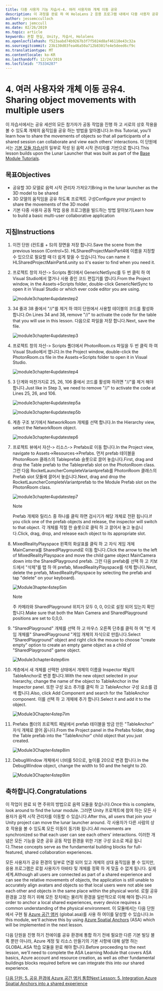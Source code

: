 ```yaml
---
title: 다중 사용자 기능 자습서-4. 여러 사용자와 개체 이동 공유
description: 이 과정을 완료 하 여 HoloLens 2 응용 프로그램 내에서 다중 사용자 공유 환경을 구현 하는 방법을 알아보세요.
author: jessemcculloch
ms.author: jemccull
ms.date: 02/26/2019
ms.topic: article
keywords: 혼합 현실, Unity, 자습서, Hololens
ms.openlocfilehash: f523aabd74b9267b3f7f5024d8af46110e43c32a
ms.sourcegitcommit: 23b130d03fea46a50a712b8301fe4e5deed6cf9c
ms.translationtype: MT
ms.contentlocale: ko-KR
ms.lasthandoff: 12/24/2019
ms.locfileid: "75334287"
---
```

# <a name="4-sharing-object-movements-with-multiple-users"></a><span data-ttu-id="b61ba-105">4. 여러 사용자와 개체 이동 공유</span><span class="sxs-lookup"><span data-stu-id="b61ba-105">4. Sharing object movements with multiple users</span></span>

<span data-ttu-id="b61ba-106">이 자습서에서는 공유 세션의 모든 참가자가 공동 작업을 진행 하 고 서로의 상호 작용을 볼 수 있도록 개체의 움직임을 공유 하는 방법을 알아봅니다.</span><span class="sxs-lookup"><span data-stu-id="b61ba-106">In this Tutorial, you'll learn how to share the movements of objects so that all participants of a shared session can collaborate and view each others' interactions.</span></span> <span data-ttu-id="b61ba-107">이 단원에서는 [기본 모듈 자습서](mrlearning-base.md)의 일부로 작성 된 음력 시작 관리자를 기반으로 합니다.</span><span class="sxs-lookup"><span data-stu-id="b61ba-107">This lesson builds upon the Lunar Launcher that was built as part of the [Base Module Tutorials](mrlearning-base.md).</span></span>

## <a name="objectives"></a><span data-ttu-id="b61ba-108">목표</span><span class="sxs-lookup"><span data-stu-id="b61ba-108">Objectives</span></span>

- <span data-ttu-id="b61ba-109">공유할 3D 모델로 음력 시작 관리자 가져오기</span><span class="sxs-lookup"><span data-stu-id="b61ba-109">Bring in the lunar launcher as the 3D model to be shared</span></span>
- <span data-ttu-id="b61ba-110">3D 모델의 움직임을 공유 하도록 프로젝트 구성</span><span class="sxs-lookup"><span data-stu-id="b61ba-110">Configure your project to share the movements of the 3D model</span></span>
- <span data-ttu-id="b61ba-111">기본 다중 사용자 공동 작업 응용 프로그램을 빌드하는 방법 알아보기</span><span class="sxs-lookup"><span data-stu-id="b61ba-111">Learn how to build a basic multi-user collaborative application</span></span>

## <a name="instructions"></a><span data-ttu-id="b61ba-112">지침</span><span class="sxs-lookup"><span data-stu-id="b61ba-112">Instructions</span></span>

1. <span data-ttu-id="b61ba-113">이전 단원 (컨트롤 + S)의 장면을 저장 합니다.</span><span class="sxs-lookup"><span data-stu-id="b61ba-113">Save the scene from the previous lesson (Control+S).</span></span> <span data-ttu-id="b61ba-114">HLSharedProjectMainPart4에 이름을 지정할 수 있으므로 필요할 때 더 쉽게 찾을 수 있습니다.</span><span class="sxs-lookup"><span data-stu-id="b61ba-114">You can name it HLSharedProjectMainPart4.unity so it's easier to find when you need it.</span></span>

2. <span data-ttu-id="b61ba-115">프로젝트 창의 자산-> Scripts 폴더에서 GenericNetSync를 두 번 클릭 하 여 Visual Studio에서 열거나 사용 중인 코드 편집기를 엽니다.</span><span class="sxs-lookup"><span data-stu-id="b61ba-115">From the Project window, in the Assets->Scripts folder, double-click GenericNetSync to open it in Visual Studio or which ever code editor you are using.</span></span>  

    ![module3chapter4updatestep2](images/module3chapter4updatestep2.png)

3. <span data-ttu-id="b61ba-117">34 줄과 38 줄에서 "//"를 제거 하 여이 단원에서 사용할 테이블의 코드를 활성화 합니다.</span><span class="sxs-lookup"><span data-stu-id="b61ba-117">On Lines 34 and 38, remove "//" to activate the code for the table that you will use in this lesson.</span></span> <span data-ttu-id="b61ba-118">다음으로 파일을 저장 합니다.</span><span class="sxs-lookup"><span data-stu-id="b61ba-118">Next, save the file.</span></span>

    ![module3chapter4updatestep3](images/module3chapter4updatestep3.png)

4. <span data-ttu-id="b61ba-120">프로젝트 창의 자산-> Scripts 폴더에서 PhotonRoom.cs 파일을 두 번 클릭 하 여 Visual Studio에서 엽니다.</span><span class="sxs-lookup"><span data-stu-id="b61ba-120">In the Project window, double-click the PhotonRoom.cs file in the Assets->Scripts folder to open it in Visual Studio.</span></span>

    ![module3chapter4updatestep4](images/module3chapter4updatestep4.png)

5. <span data-ttu-id="b61ba-122">3 단계와 마찬가지로 25, 26, 106 줄에서 코드를 활성화 하려면 "//"를 제거 해야 합니다.</span><span class="sxs-lookup"><span data-stu-id="b61ba-122">Just like in Step 3, we need to remove "//" to activate the code at Lines 25, 26, and 106.</span></span>

    ![module3chapter4updatestep5a](images/module3chapter4updatestep5a.png)

    ![module3chapter4updatestep5b](images/module3chapter4updatestep5b.png)

6. <span data-ttu-id="b61ba-125">계층 구조 보기에서 NetworkRoom 개체를 선택 합니다.</span><span class="sxs-lookup"><span data-stu-id="b61ba-125">In the Hierarchy view, select the NetworkRoom object.</span></span>

    ![module3chapter4updatestep6](images/module3chapter4updatestep6.png)

7. <span data-ttu-id="b61ba-127">프로젝트 뷰에서 자산-> 리소스-> Prefabs로 이동 합니다.</span><span class="sxs-lookup"><span data-stu-id="b61ba-127">In the Project view, navigate to Assets->Resources->Prefabs.</span></span> <span data-ttu-id="b61ba-128">먼저 prefab 테이블을 PhotonRoom 클래스의 Tableprefab 슬롯으로 끌어 놓습니다.</span><span class="sxs-lookup"><span data-stu-id="b61ba-128">First, drag and drop the Table prefab to the Tableprefab slot on the PhotonRoom class.</span></span> <span data-ttu-id="b61ba-129">그런 다음 RocketLauncherCompleteVariantprefab를 PhotonRoom 클래스의 Prefab slot 모듈에 끌어서 놓습니다.</span><span class="sxs-lookup"><span data-stu-id="b61ba-129">Next, drag and drop the RocketLauncherCompleteVariantprefab to the Module Prefab slot on the PhotonRoom class.</span></span>

    ![module3chapter4updatestep7](images/module3chapter4updatestep7.png)

    >[!NOTE]
    ><span data-ttu-id="b61ba-131">Prefab 개체와 릴리스 중 하나를 클릭 하면 검사기가 해당 개체로 전환 됩니다.</span><span class="sxs-lookup"><span data-stu-id="b61ba-131">If you click one of the prefab objects and release, the inspector will switch to that object.</span></span> <span data-ttu-id="b61ba-132">각 개체를 적절 한 슬롯으로 클릭 하 고 끌어서 놓고 놓습니다.</span><span class="sxs-lookup"><span data-stu-id="b61ba-132">Click, drag, drop, and release each object to its appropriate slot.</span></span>

8. <span data-ttu-id="b61ba-133">MixedRealityPlayspace 왼쪽의 화살표를 클릭 하 고 자식 게임 개체 MainCamera를 SharedPlayground로 이동 합니다.</span><span class="sxs-lookup"><span data-stu-id="b61ba-133">Click the arrow to the left of MixedRealityPlayspace and move the child game object MainCamera down into the SharedPlayground prefab.</span></span> <span data-ttu-id="b61ba-134">그런 다음 prefab를 선택 하 고 키보드에서 "삭제"를 탭 하 여 prefab, MixedRealityPlayspace를 삭제 합니다.</span><span class="sxs-lookup"><span data-stu-id="b61ba-134">Next, delete the prefab, MixedRealityPlayspace by selecting the prefab and tap "delete" on your keyboard).</span></span>

    ![Module3hapter4step5im](images/module3chapter4step5im.PNG)

    >[!NOTE]
    ><span data-ttu-id="b61ba-136">주 카메라와 SharedPlayground 위치가 모두 0, 0, 0으로 설정 되어 있는지 확인 합니다.</span><span class="sxs-lookup"><span data-stu-id="b61ba-136">Make sure that both the Main Camera and SharedPlayground positions are set to 0,0,0.</span></span>

9. <span data-ttu-id="b61ba-137">"SharedPlayground" 개체를 선택 하 고 마우스 오른쪽 단추를 클릭 하 여 "빈 게임 개체를" SharedPlayground "게임 개체의 자식으로 만듭니다.</span><span class="sxs-lookup"><span data-stu-id="b61ba-137">Select "SharedPlayground" object and right click the mouse to choose "create empty" option to create an empty game object as a child of "SharedPlayground" game object.</span></span>

   ![Module3chapter4step6im](images/module3chapter4step6im.PNG)

10. <span data-ttu-id="b61ba-139">계층에서 새 개체를 선택한 상태에서 개체의 이름을 Inspector 패널의 TableAnchor로 변경 합니다.</span><span class="sxs-lookup"><span data-stu-id="b61ba-139">With the new object selected in your hierarchy, change the name of the object to TableAnchor in the Inspector panel.</span></span> <span data-ttu-id="b61ba-140">또한 구성 요소 추가를 클릭 하 고 TableAnchor 구성 요소를 검색 합니다.</span><span class="sxs-lookup"><span data-stu-id="b61ba-140">Also, click Add Component and search for the TableAnchor component.</span></span> <span data-ttu-id="b61ba-141">이를 선택 하 고 개체에 추가 합니다.</span><span class="sxs-lookup"><span data-stu-id="b61ba-141">Select it and add it to the object.</span></span>

    ![Module3Chapter4step7im](images/module3chapter4step7im.PNG)

11. <span data-ttu-id="b61ba-143">Prefabs 폴더의 프로젝트 패널에서 prefab 테이블을 방금 만든 "TableAnchor" 자식 개체로 끌어 옵니다.</span><span class="sxs-lookup"><span data-stu-id="b61ba-143">From the Project panel in the Prefabs folder, drag the Table prefab into the "TableAnchor" child object that you just created.</span></span>

    ![Module3Chapter4step8im](images/module3chapter4step8im.PNG)

12. <span data-ttu-id="b61ba-145">DebugWindow 개체에서 너비를 50으로, 높이를 20으로 변경 합니다.</span><span class="sxs-lookup"><span data-stu-id="b61ba-145">In the DebugWindow object, change the width to 50 and the height to 20.</span></span>

    ![Module3Chapter4step9im](images/module3chapter4step11im.PNG)

## <a name="congratulations"></a><span data-ttu-id="b61ba-147">축하합니다.</span><span class="sxs-lookup"><span data-stu-id="b61ba-147">Congratulations</span></span>

<span data-ttu-id="b61ba-148">이 작업이 완료 되 면 주위의 방법으로 음력 모듈을 찾습니다.</span><span class="sxs-lookup"><span data-stu-id="b61ba-148">Once this is complete, look around to find the lunar module.</span></span> <span data-ttu-id="b61ba-149">그러면 Unity 프로젝트에 참여 하는 모든 사용자가 음력 시작 관리자를 이동할 수 있습니다.</span><span class="sxs-lookup"><span data-stu-id="b61ba-149">After this, all users that join your Unity project can move the lunar launcher around.</span></span>  <span data-ttu-id="b61ba-150">각 사용자가 다른 사람의 상호 작용을 볼 수 있도록 모든 이동이 동기화 됩니다.</span><span class="sxs-lookup"><span data-stu-id="b61ba-150">All movements are synchronized so that each user can see each others' interactions.</span></span> <span data-ttu-id="b61ba-151">이러한 개념은 모든 기능을 갖춘 공유 공동 작업 환경을 위한 기본 구성 요소로 제공 됩니다.</span><span class="sxs-lookup"><span data-stu-id="b61ba-151">These concepts serve as the fundamental building blocks for full-featured, shared collaboration experiences.</span></span>

<span data-ttu-id="b61ba-152">모든 사용자가 공유 환경의 일부로 연결 되어 있고 개체의 상대 움직임을 볼 수 있지만, 응용 프로그램은 로컬 사용자가 아바타 및 개체를 정확 하 게 맞출 수 없게 됩니다. 실제 세계.</span><span class="sxs-lookup"><span data-stu-id="b61ba-152">Although all users are connected as part of a shared experience and can see the relative movements of objects, the application is still unable to accurately align avatars and objects so that local users were not able see each other and objects in the same place within the physical world.</span></span> <span data-ttu-id="b61ba-153">로컬 공유 환경을 고정 하기 위해 모든 장치에는 물리적 환경을 일반적으로 이해 해야 합니다.</span><span class="sxs-lookup"><span data-stu-id="b61ba-153">In order to anchor a local shared experiences, every device requires a common understanding of the physical environment.</span></span> <span data-ttu-id="b61ba-154">이 모듈에서는 다음 단원에서 구현 될 [Azure 공간 앵커](<https://azure.microsoft.com//services/spatial-anchors/>) (global.asa)를 사용 하 여이를 달성할 수 있습니다.</span><span class="sxs-lookup"><span data-stu-id="b61ba-154">In this module, we'll achieve this by using [Azure Spatial Anchors](<https://azure.microsoft.com//services/spatial-anchors/>) (ASA) which will be implemented in the next lesson.</span></span>

<span data-ttu-id="b61ba-155">다음 단원을 진행 하기 전에이를 공유 환경에 통합 하기 전에 필요한 다른 기본 빌딩 블록 뿐만 아니라, Azure 계정 및 리소스 만들기의 기본 사항에 대해 설명 하는 GLOBAL.ASA 학습 모듈을 완료 해야 합니다.</span><span class="sxs-lookup"><span data-stu-id="b61ba-155">Before proceeding to the next lesson, we'll need to complete the ASA Learning Module that covers ASA basics, Azure account and resource creation, as well as other fundamental buildings blocks required before we can integrate this into our shared experience.</span></span>

<span data-ttu-id="b61ba-156">[다음 단원: 5. 공유 환경에 Azure 공간 앵커 통합](mrlearning-sharing(photon)-ch5.md)</span><span class="sxs-lookup"><span data-stu-id="b61ba-156">[Next Lesson: 5. Integration Azure Spatial Anchors into a shared experience](mrlearning-sharing(photon)-ch5.md)</span></span>
